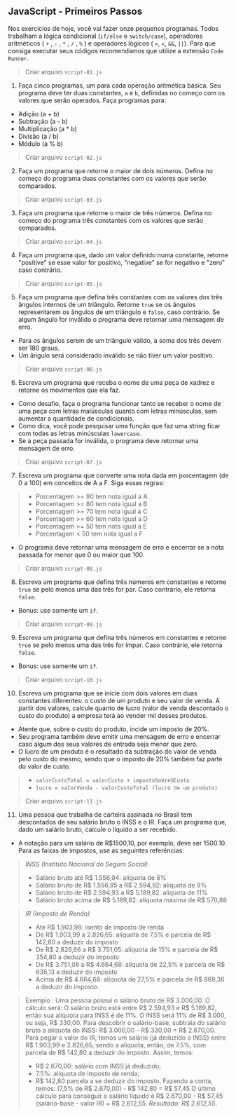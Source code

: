 ## JavaScript - Primeiros Passos

Nos exercícios de hoje, você vai fazer onze pequenos programas. Todos trabalham a lógica condicional (`if/else` e `switch/case`), operadores aritméticos ( `+` , `-` , `*` , `/` , `%` ) e operadores lógicos ( `>`, `<`, `&&`, `||`). Para que consiga executar seus códigos recomendamos que utilize a extensão `Code Runner`.

> Criar arquivo `script-01.js`
1. Faça cinco programas, um para cada operação aritmética básica. Seu programa deve ter duas constantes, `a` e `b`, definidas no começo com os valores que serão operados. Faça programas para:
* Adição (a + b)
* Subtração (a - b)
* Multiplicação (a * b)
* Divisão (a / b)
* Módulo (a % b)

> Criar arquivo `script-02.js`
2. Faça um programa que retorne o maior de dois números. Defina no começo do programa duas constantes com os valores que serão comparados.

> Criar arquivo `script-03.js`
3. Faça um programa que retorne o maior de três números. Defina no começo do programa três constantes com os valores que serão comparados.

> Criar arquivo `script-04.js`
4. Faça um programa que, dado um valor definido numa constante, retorne "positive" se esse valor for positivo, "negative" se for negativo e "zero" caso contrário.

> Criar arquivo `script-05.js`
5. Faça um programa que defina três constantes com os valores dos três ângulos internos de um triângulo. Retorne `true` se os ângulos representarem os ângulos de um triângulo e `false`, caso contrário. Se algum ângulo for inválido o programa deve retornar uma mensagem de erro.
* Para os ângulos serem de um triângulo válido, a soma dos três devem ser 180 graus.
* Um ângulo será considerado inválido se não tiver um valor positivo.

> Criar arquivo `script-06.js`
6. Escreva um programa que receba o nome de uma peça de xadrez e retorne os movimentos que ela faz.
* Como desafio, faça o programa funcionar tanto se receber o nome de uma peça com letras maiúsculas quanto com letras minúsculas, sem aumentar a quantidade de condicionais.
* Como dica, você pode pesquisar uma função que faz uma string ficar com todas as letras minúsculas `lowercase`.
* Se a peça passada for inválida, o programa deve retornar uma mensagem de erro.

> Criar arquivo `script-07.js`
7. Escreva um programa que converte uma nota dada em porcentagem (de 0 a 100) em conceitos de A a F. Siga essas regras:
> - Porcentagem >= 90 tem nota igual a A
> - Porcentagem >= 80 tem nota igual a B
> - Porcentagem >= 70 tem nota igual a C
> - Porcentagem >= 60 tem nota igual a D
> - Porcentagem >= 50 tem nota igual a E
> - Porcentagem < 50 tem nota igual a F
* O programa deve retornar uma mensagem de erro e encerrar se a nota passada for menor que 0 ou maior que 100.

> Criar arquivo `script-08.js`
8. Escreva um programa que defina três números em constantes e retorne `true` se pelo menos uma das três for par. Caso contrário, ele retorna `false`.
* Bonus: use somente um `if`.

> Criar arquivo `script-09.js`
9. Escreva um programa que defina três números em constantes e retorne `true` se pelo menos uma das três for ímpar. Caso contrário, ele retorna `false`.
* Bonus: use somente um `if`.

> Criar arquivo `script-10.js`
10. Escreva um programa que se inicie com dois valores em duas constantes diferentes: o custo de um produto e seu valor de venda. A partir dos valores, calcule quanto de lucro (valor de venda descontado o custo do produto) a empresa terá ao vender mil desses produtos.
* Atente que, sobre o custo do produto, incide um imposto de 20%.
* Seu programa também deve emitir uma mensagem de erro e encerrar caso algum dos seus valores de entrada seja menor que zero.
* O lucro de um produto é o resultado da subtração do valor de venda pelo custo do mesmo, sendo que o imposto de 20% também faz parte do valor de custo.
> - `valorCustoTotal = valorCusto + impostoSobreOCusto`
> - `lucro = valorVenda - valorCustoTotal (lucro de um produto)`

> Criar arquivo `script-11.js`
11. Uma pessoa que trabalha de carteira assinada no Brasil tem descontados de seu salário bruto o INSS e o IR. Faça um programa que, dado um salário bruto, calcule o líquido a ser recebido.
* A notação para um salário de R$1500,10, por exemplo, deve ser 1500.10. Para as faixas de impostos, use as seguintes referências:

> *INSS (Instituto Nacional do Seguro Social)*
> - Salário bruto até R$ 1.556,94: alíquota de 8%
> - Salário bruto de R$ 1.556,95 a R$ 2.594,92: alíquota de 9%
> - Salário bruto de R$ 2.594,93 a R$ 5.189,82: alíquota de 11%
> - Salário bruto acima de R$ 5.189,82: alíquota máxima de R$ 570,88

> *IR (Imposto de Renda)*
> - Até R$ 1.903,98: isento de imposto de renda
> - De R$ 1.903,99 a 2.826,65: alíquota de 7,5% e parcela de R$ 142,80 a deduzir do imposto
> - De R$ 2.826,66 a R$ 3.751,05: alíquota de 15% e parcela de R$ 354,80 a deduzir do imposto
> - De R$ 3.751,06 a R$ 4.664,68: alíquota de 22,5% e parcela de R$ 636,13 a deduzir do imposto
> - Acima de R$ 4.664,68: alíquota de 27,5% e parcela de R$ 869,36 a deduzir do imposto.

> Exemplo : Uma pessoa possui o salário bruto de R$ 3.000,00. O cálculo será:
> O salário bruto está entre R$ 2.594,93 e R$ 5.189,82, então sua alíquota para INSS é de 11%. O INSS será 11% de R$ 3.000, ou seja, R$ 330,00.
> Para descobrir o salário-base, subtraia do salário bruto a alíquota do INSS: R$ 3.000,00 - R$ 330,00 = R$ 2.670,00.
> Para pegar o valor do IR, temos um salário (já deduzido o INSS) entre R$ 1.903,99 e 2.826,65, sendo a alíquota, então, de 7.5%, com parcela de R$ 142,80 a deduzir do imposto. Assim, temos:
> * R$ 2.670,00: salário com INSS já deduzido;
> * 7.5%: alíquota de imposto de renda;
> * R$ 142,80 parcela a se deduzir do imposto.
> Fazendo a conta, temos: (7,5% de R$ 2.670,00) - R$ 142,80 = R$ 57,45
> O último cálculo para conseguir o salário líquido é R$ 2.670,00 - R$ 57,45 (salário-base - valor IR) = R$ 2.612,55.
> *Resultado: R$ 2.612,55*.

